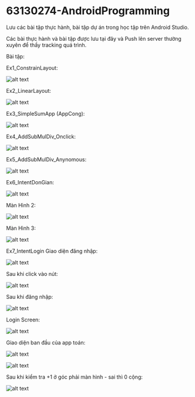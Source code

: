 # 63130274-AndroidProgramming
Lưu các bài tập thực hành, bài tập dự án trong học tập trên Android Studio.

Các bài thực hành và bài tập được lưu tại đây và Push lên server thường xuyên để thầy tracking quá trình.

Bài tập:

Ex1_ConstrainLayout:

![alt text](image-3.png)

Ex2_LinearLayout:

![alt text](image-4.png)

Ex3_SimpleSumApp (AppCong):

![alt text](image-5.png)

Ex4_AddSubMulDiv_Onclick:

![alt text](image-6.png)

Ex5_AddSubMulDiv_Anynomous:

![alt text](image-7.png)

Ex6_IntentDonGian:

![alt text](image-8.png)

Màn Hình 2:

![alt text](image-9.png)

Màn Hình 3:

![alt text](image-10.png)


Ex7_IntentLogin
Giao diện đăng nhập:


![alt text](image.png)

Sau khi click vào nút:


![alt text](image-1.png)

Sau khi đăng nhập:

![alt text](image-2.png)


Login Screen:

![alt text](image-11.png)

Giao diện ban đầu của app toán:

![alt text](image-12.png)

![alt text](image-13.png)

Sau khi kiểm tra +1 ở góc phải màn hình - sai thì 0 cộng:

![alt text](image-14.png)